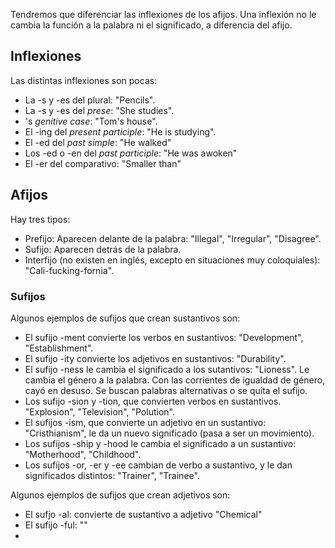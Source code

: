 Tendremos que diferenciar las inflexiones de los afijos. Una inflexión no le cambia la función a la palabra ni el significado, a diferencia del afijo.

## Inflexiones

Las distintas inflexiones son pocas:

- La -s y -es del plural: "Pencils".
- La -s y -es del *prese*: "She studies".
- 's *genitive case*: "Tom's house".
- El -ing del *present participle*: "He is studying".
- El -ed del *past simple*: "He walked"
- Los -ed o -en del *past participle*: "He was awoken"
- El -er del comparativo: "Smaller than"

## Afijos

Hay tres tipos:

- Prefijo: Aparecen delante de la palabra: "Illegal", "Irregular", "Disagree".
- Sufijo: Aparecen detrás de la palabra.
- Interfijo (no existen en inglés, excepto en situaciones muy coloquiales): "Cali-fucking-fornia".

### Sufijos

Algunos ejemplos de sufijos que crean sustantivos son:

- El sufijo -ment convierte los verbos en sustantivos: "Development", "Establishment".
- El sufijo -ity convierte los adjetivos en sustantivos: "Durability".
- El sufijo -ness le cambia el significado a los sutantivos: "Lioness". Le cambia el género a la palabra. Con las corrientes de igualdad de género, cayó en desuso. Se buscan palabras alternativas o se quita el sufijo.
- Los sufijo -sion y -tion, que convierten verbos en sustantivos. "Explosion", "Television", "Polution".
- El sufijos -ism, que convierte un adjetivo en un sustantivo: "Cristhianism", le da un nuevo significado (pasa a ser un movimiento).
- Los sufijos -ship y -hood le cambia el significado a un sustantivo: "Motherhood", "Childhood".
- Los sufijos -or, -er y -ee cambian de verbo a sustantivo, y le dan significados distintos: "Trainer", "Trainee".

Algunos ejemplos de sufijos que crean adjetivos son:

- El sufjo -al: convierte de sustantivo a adjetivo "Chemical"
- El sufijo -ful: ""
- 
